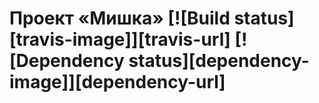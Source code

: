 # Проект «Мишка» [![Build status][travis-image]][travis-url] [![Dependency status][dependency-image]][dependency-url]
